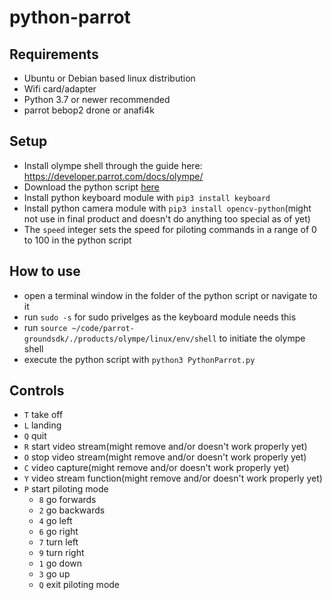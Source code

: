 # python-parrot
## Requirements
- Ubuntu or Debian based linux distribution
- Wifi card/adapter
- Python 3.7 or newer recommended
- parrot bebop2 drone or anafi4k
## Setup
- Install olympe shell through the  guide here: https://developer.parrot.com/docs/olympe/
- Download the python script [here](PythonParrot.py)
- Install python keyboard module with `pip3 install keyboard`
- Install python camera  module with `pip3 install opencv-python`(might not use in final product and doesn't do anything too special as of yet)
- The `speed` integer sets the speed for piloting commands in a range of 0 to 100 in the python script
## How to use
- open a terminal window in the folder of the python script or navigate to it
- run `sudo -s` for sudo privelges as the keyboard module needs this
- run `source ~/code/parrot-groundsdk/./products/olympe/linux/env/shell` to initiate the olympe shell
- execute the python script with `python3 PythonParrot.py`
## Controls
- `T` take off
- `L` landing
- `Q` quit
- `R` start video stream(might remove and/or doesn't work properly yet)
- `O` stop video stream(might remove and/or doesn't work properly yet)
- `C` video capture(might remove and/or doesn't work properly yet)
- `Y` video stream function(might remove and/or doesn't work properly yet)
- `P` start piloting mode
  - `8` go forwards
  - `2` go backwards
  - `4` go left
  - `6` go right
  - `7` turn left
  - `9` turn right
  - `1` go down
  - `3` go up
  - `Q` exit piloting mode
